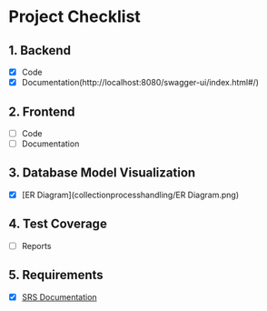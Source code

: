 
# Project Checklist

## 1. Backend
- [x] Code
- [x] Documentation(http://localhost:8080/swagger-ui/index.html#/)

## 2. Frontend
- [ ] Code
- [ ] Documentation

## 3. Database Model Visualization
- [x] [ER Diagram](collectionprocesshandling/ER Diagram.png)

## 4. Test Coverage
- [ ] Reports

## 5. Requirements
- [x] [SRS Documentation](https://github.com/Saisri-Gajula/Capstone-Project/tree/main#readme)

